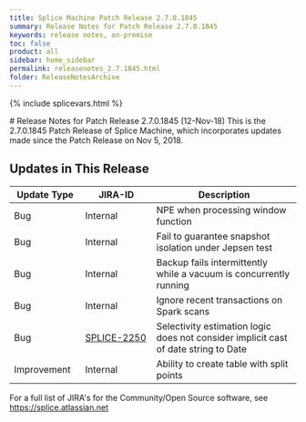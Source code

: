 ```yaml
---
title: Splice Machine Patch Release 2.7.0.1845
summary: Release Notes for Patch Release 2.7.0.1845
keywords: release notes, on-premise
toc: false
product: all
sidebar: home_sidebar
permalink: releasenotes_2.7.1845.html
folder: ReleaseNotesArchive
---
```

{% include splicevars.html %}
<section>
<div class="TopicContent" data-swiftype-index="true" markdown="1">
# Release Notes for Patch Release 2.7.0.1845 (12-Nov-18)
This is the 2.7.0.1845 Patch Release of Splice Machine, which incorporates updates made since the Patch Release on Nov 5, 2018.

## Updates in This Release
<table>
    <col width="125px" />
    <col width="125px" />
    <col />
    <thead>
        <tr>
            <th>Update Type</th>
            <th>JIRA-ID</th>
            <th>Description</th>
        </tr>
    </thead>
    <tbody>
        <tr>
            <td>Bug</td>
            <td>Internal</td>
            <td>NPE when processing window function </td>
        </tr>
        <tr>
            <td>Bug</td>
            <td>Internal</td>
            <td>Fail to guarantee snapshot isolation under Jepsen test</td>
        </tr>
        <tr>
            <td>Bug</td>
            <td>Internal</td>
            <td>Backup fails intermittently while a vacuum is concurrently running</td>
        </tr>
        <tr>
            <td>Bug</td>
            <td>Internal</td>
            <td>Ignore recent transactions on Spark scans</td>
        </tr>
        <tr>
            <td>Bug</td>
            <td><a href="https://splice.atlassian.net/browse/SPLICE-2250" target="_blank">SPLICE-2250</a></td>
            <td>Selectivity estimation logic does not consider implicit cast of date string to Date</td>
        </tr>
        <tr>
            <td>Improvement</td>
            <td>Internal</td>
            <td>Ability to create table with split points</td>
        </tr>
    </tbody>
</table>

For a full list of JIRA's for the Community/Open Source software, see <https://splice.atlassian.net>

</div>
</section>
